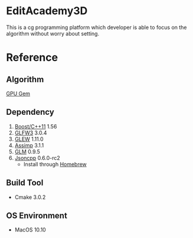 EditAcademy3D
=============
This is a cg programming platform which developer is able to focus on the algorithm without worry about setting.

Reference
=========
Algorithm
---------
[GPU Gem](http://http.developer.nvidia.com/GPUGems/gpugems_part01.html)

Dependency
----------
1. [Boost/C++11](http://www.boost.org/) 1.56
2. [GLFW3](http://www.glfw.org/) 3.0.4
3. [GLEW](http://glew.sourceforge.net/) 1.11.0
4. [Assimp](http://assimp.sourceforge.net/) 3.1.1
4. [GLM](http://glm.g-truc.net/0.9.5/index.html) 0.9.5
5. [Jsoncpp](https://github.com/open-source-parsers/jsoncpp) 0.6.0-rc2
	- Install through [Homebrew](https://github.com/cuber/homebrew-jsoncpp)


Build Tool
----------
- Cmake 3.0.2

OS Environment
--------------
- MacOS 10.10